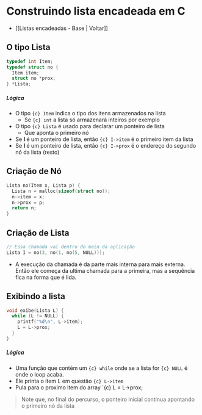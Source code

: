 # Construindo lista encadeada em C
- [[Listas encadeadas - Base | Voltar]]
## O tipo Lista
```c
typedef int Item;
typedef struct no {
  Item item;
  struct no *prox;
} *Lista;
```
##### Lógica
- O tipo `{c} Item` indica o tipo dos itens armazenados na lista
	- Se `{c} int` a lista só armazenará inteiros por exemplo
- O tipo `{c} Lista` é usado para declarar um ponteiro de lista 
	- Que aponta o primeiro nó
- Se **I** é um ponteiro de lista, então `{c} I->item` é o primeiro item da lista
- Se **I** é um ponteiro de lista, então `{c} I->prox` é o endereço do segundo nó da lista (resto)


## Criação de Nó
```c
Lista no(Item x, Lista p) {
  Lista n = malloc(sizeof(struct no));
  n->item = x;
  n->prox = p;
  return n;
}
```
## Criação de Lista
```c
// Essa chamada vai dentro do main da aplicação
Lista I = no(3, no(1, no(5, NULL)));
```
- A execução da chamada é da parte mais interna para mais externa. Então ele começa da ultima chamada para a primeira, mas a sequência fica na forma que é lida.
## Exibindo a lista
```c
void exibe(Lista L) {
  while (L != NULL) {
    printf("%d\n", L->item);
    L = L->prox;
  }
}
```
##### Lógica
- Uma função que contém um `{c} while` onde se a lista for `{c} NULL` é onde o loop acaba.
- Ele printa o item L em questão `{c} L->item`
- Pula para o proximo item do array `{c} L = L->prox;
> Note que, no final do percurso, o ponteiro inicial continua apontando o primeiro nó da lista